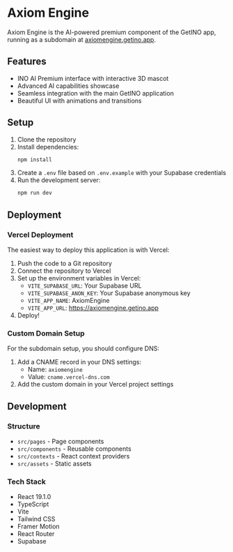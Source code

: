 # Axiom Engine

Axiom Engine is the AI-powered premium component of the GetINO app, running as a subdomain at [axiomengine.getino.app](https://axiomengine.getino.app).

## Features

- INO AI Premium interface with interactive 3D mascot
- Advanced AI capabilities showcase
- Seamless integration with the main GetINO application
- Beautiful UI with animations and transitions

## Setup

1. Clone the repository
2. Install dependencies:
   ```bash
   npm install
   ```
3. Create a `.env` file based on `.env.example` with your Supabase credentials
4. Run the development server:
   ```bash
   npm run dev
   ```

## Deployment

### Vercel Deployment

The easiest way to deploy this application is with Vercel:

1. Push the code to a Git repository
2. Connect the repository to Vercel
3. Set up the environment variables in Vercel:
   - `VITE_SUPABASE_URL`: Your Supabase URL
   - `VITE_SUPABASE_ANON_KEY`: Your Supabase anonymous key
   - `VITE_APP_NAME`: AxiomEngine
   - `VITE_APP_URL`: https://axiomengine.getino.app
4. Deploy!

### Custom Domain Setup

For the subdomain setup, you should configure DNS:

1. Add a CNAME record in your DNS settings:
   - Name: `axiomengine`
   - Value: `cname.vercel-dns.com`
2. Add the custom domain in your Vercel project settings

## Development

### Structure

- `src/pages` - Page components
- `src/components` - Reusable components
- `src/contexts` - React context providers
- `src/assets` - Static assets

### Tech Stack

- React 19.1.0
- TypeScript
- Vite
- Tailwind CSS
- Framer Motion
- React Router
- Supabase 